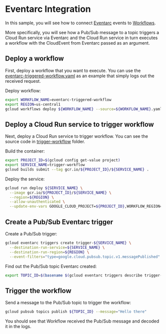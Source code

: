 # Eventarc Integration

In this sample, you will see how to connect [Eventarc](https://cloud.google.com/eventarc/docs) events to [Workflows](https://cloud.google.com/workflows/docs).

More specifically, you will see how a Pub/Sub message to a topic triggers a Cloud Run service via Eventarc and the Cloud Run service in turn executes a workflow with the CloudEvent from Eventarc passed as an argument.

## Deploy a workflow

First, deploy a workflow that you want to execute. You can use the [eventarc-triggered-workflow.yaml](eventarc-triggered-workflow.yaml) as an example that simply logs out the received request.

Deploy workflow:

```sh
export WORKFLOW_NAME=eventarc-triggered-workflow
export REGION=us-central1
gcloud workflows deploy ${WORKFLOW_NAME} --source=${WORKFLOW_NAME}.yaml --location=${REGION}
```

## Deploy a Cloud Run service to trigger workflow

Next, deploy a Cloud Run service to trigger workflow. You can see the source code in [trigger-workflow](trigger-workflow) folder.

Build the container:

```sh
export PROJECT_ID=$(gcloud config get-value project)
export SERVICE_NAME=trigger-workflow
gcloud builds submit --tag gcr.io/${PROJECT_ID}/${SERVICE_NAME} .
```

Deploy the service:

```sh
gcloud run deploy ${SERVICE_NAME} \
  --image gcr.io/${PROJECT_ID}/${SERVICE_NAME} \
  --region=${REGION} \
  --allow-unauthenticated \
  --update-env-vars GOOGLE_CLOUD_PROJECT=${PROJECT_ID},WORKFLOW_REGION=${REGION},WORKFLOW_NAME=${WORKFLOW_NAME}
```

## Create a Pub/Sub Eventarc trigger

Create a Pub/Sub trigger:

```sh
gcloud eventarc triggers create trigger-${SERVICE_NAME} \
  --destination-run-service=${SERVICE_NAME} \
  --destination-run-region=${REGION} \
  --event-filters="type=google.cloud.pubsub.topic.v1.messagePublished"
```

Find out the Pub/Sub topic Eventarc created:

```sh
export TOPIC_ID=$(basename $(gcloud eventarc triggers describe trigger-${SERVICE_NAME} --format='value(transport.pubsub.topic)'))
```

## Trigger the workflow

Send a message to the Pub/Sub topic to trigger the workflow:

```sh
gcloud pubsub topics publish ${TOPIC_ID} --message="Hello there"
```

You should see that Workflow received the Pub/Sub message and decoded it in the logs.